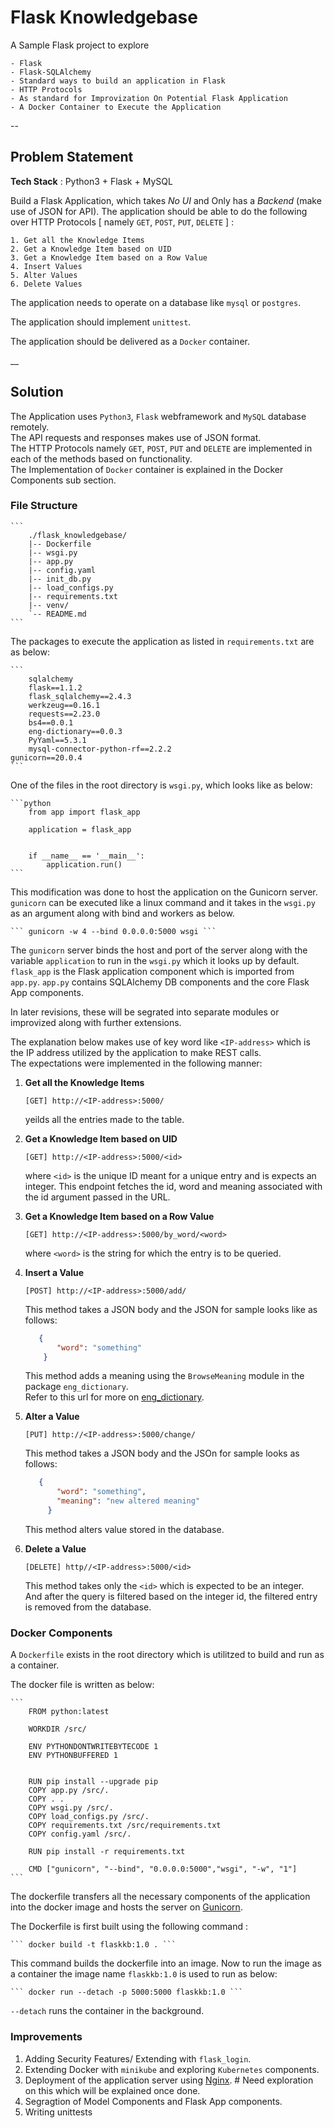 # Flask Knowledgebase 


A Sample Flask project to explore 

    - Flask 
    - Flask-SQLAlchemy 
    - Standard ways to build an application in Flask
    - HTTP Protocols
    - As standard for Improvization On Potential Flask Application 
    - A Docker Container to Execute the Application
    
--
## Problem Statement

**Tech Stack** : Python3 + Flask + MySQL 

Build a Flask Application, which takes *No UI* and Only has a *Backend* (make use of JSON for API).
The application should be able to do the following over HTTP Protocols \[ namely `GET`, `POST`, `PUT`, `DELETE` ] : 

    1. Get all the Knowledge Items
    2. Get a Knowledge Item based on UID
    3. Get a Knowledge Item based on a Row Value
    4. Insert Values 
    5. Alter Values 
    6. Delete Values


The application needs to operate on a database like `mysql` or `postgres`. 

The application should implement `unittest`. 

The application should be delivered as a `Docker` container.

__

## Solution

The Application uses `Python3`, `Flask` webframework and `MySQL` database remotely.  
The API requests and responses makes use of JSON format.  
The HTTP Protocols namely `GET`, `POST`, `PUT` and `DELETE` are implemented in each of the methods based on functionality.  
The Implementation of `Docker` container is explained in the Docker Components sub section.  


### File Structure 
    
    ```
        ./flask_knowledgebase/
        |-- Dockerfile
        |-- wsgi.py
        |-- app.py
        |-- config.yaml
        |-- init_db.py
        |-- load_configs.py
        |-- requirements.txt
        |-- venv/
        `-- README.md
    ```


The packages to execute the application as listed in `requirements.txt` are as below: 

    ```
        sqlalchemy
        flask==1.1.2
        flask_sqlalchemy==2.4.3
        werkzeug==0.16.1
        requests==2.23.0
        bs4==0.0.1
        eng-dictionary==0.0.3
        PyYaml==5.3.1
        mysql-connector-python-rf==2.2.2
	gunicorn==20.0.4
    ```


One of the files in the root directory is `wsgi.py`, which looks like as below: 

    ```python 
        from app import flask_app
        
        application = flask_app
        
        
        if __name__ == '__main__':
            application.run()
    ```
   This modification was done to host the application on the Gunicorn server. `gunicorn` can be executed like a linux command and it takes in the `wsgi.py` as an argument along with bind and workers as below. 
   
    ``` gunicorn -w 4 --bind 0.0.0.0:5000 wsgi ```
    
   The `gunicorn` server binds the host and port of the server along with the variable `application` to run in the `wsgi.py` which it looks up by default. `flask_app` is the Flask application component which is imported from `app.py`. `app.py` contains SQLAlchemy DB components and the core Flask App components. 
   
   In later revisions, these will be segrated into separate modules or improvized along with further extensions. 


The explanation below makes use of key word like `<IP-address>` which is the IP address utilized by the application to make REST calls.  
The expectations were implemented in the following manner: 

1. **Get all the Knowledge Items**

    ```[GET] http://<IP-address>:5000/ ```
    
    yeilds all the entries made to the table. 
    
2. **Get a Knowledge Item based on UID**
    
    ```[GET] http://<IP-address>:5000/<id>```
    
    where `<id>` is the unique ID meant for a unique entry and is expects an integer.
    This endpoint fetches the id, word and meaning associated with the id argument passed in the URL. 
    
3. **Get a Knowledge Item based on a Row Value**

    ```[GET] http://<IP-address>:5000/by_word/<word>```
    
    where `<word>` is the string for which the entry is to be queried. 
    
4. **Insert a Value**

    ```[POST] http://<IP-address>:5000/add/```
    
    This method takes a JSON body and the JSON for sample looks like as follows: 
    
    ```json
       {
           "word": "something"
        }   
   ```
   
   This method adds a meaning using the `BrowseMeaning` module in the package `eng_dictionary`.  
   Refer to this url for more on [eng_dictionary](https://github.com/sharmasourab93/eng_dictionary). 

5. **Alter a Value** 

    ```[PUT] http://<IP-address>:5000/change/```
    
    This method takes a JSON body and the JSOn for sample looks as follows: 
    
    ```json
       {
           "word": "something", 
           "meaning": "new altered meaning"
         } 
   ```
   
   This method alters value stored in the database. 
 
6. **Delete a Value**
    
    ```[DELETE] http//<IP-address>:5000/<id>```
    
    This method takes only the `<id>` which is expected to be an integer.   
    And after the query is filtered based on the integer id, the filtered entry is removed from the database.
    
    
    
### Docker Components 

A `Dockerfile` exists in the root directory which is utilitzed to build and run as a container.

The docker file is written as below: 

    ```
        FROM python:latest

        WORKDIR /src/

        ENV PYTHONDONTWRITEBYTECODE 1
        ENV PYTHONBUFFERED 1


        RUN pip install --upgrade pip
        COPY app.py /src/.
        COPY . .
        COPY wsgi.py /src/.
        COPY load_configs.py /src/.
        COPY requirements.txt /src/requirements.txt
        COPY config.yaml /src/.

        RUN pip install -r requirements.txt

        CMD ["gunicorn", "--bind", "0.0.0.0:5000","wsgi", "-w", "1"]
    ``` 
    
The dockerfile transfers all the necessary components of the application into the docker image and hosts the server on [Gunicorn](https://gunicorn.org/).

The Dockerfile is first built using the following command : 
    
    ``` docker build -t flaskkb:1.0 . ```

   This command builds the dockerfile into an image. Now to run the image as a container the image name `flaskkb:1.0` is used to run as below:
   
    ``` docker run --detach -p 5000:5000 flaskkb:1.0 ```

   `--detach` runs the container in the background. 
   

### Improvements 

1. Adding Security Features/ Extending with `flask_login`. 
2. Extending Docker with `minikube` and exploring `Kubernetes` components.
3. Deployment of the application server using [Nginx](https://www.nginx.com/). # Need exploration on this which will be explained once done.
4. Segragtion of Model Components and Flask App components. 
5. Writing unittests
